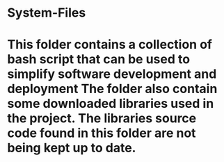 System-Files
============

This folder contains a collection of bash script that can be used to simplify software development and deployment
The folder also contain some downloaded libraries used in the project. The libraries  source code found in this folder are not being kept up to date. 
============









